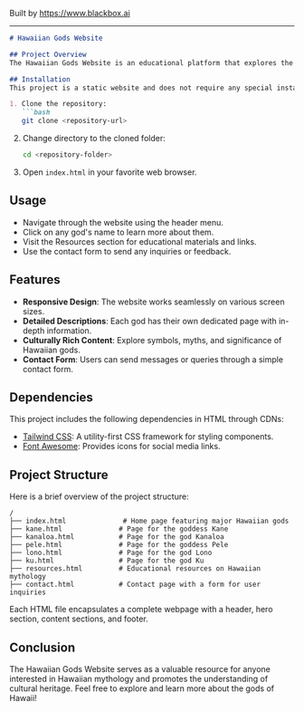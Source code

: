 
Built by https://www.blackbox.ai

---

```markdown
# Hawaiian Gods Website

## Project Overview
The Hawaiian Gods Website is an educational platform that explores the rich mythology of ancient Hawaii. It features detailed information about major Hawaiian deities, their domains, symbols, myths, and cultural significance. Users can navigate through sections dedicated to each god, learn about resources, and reach out for further inquiries.

## Installation
This project is a static website and does not require any special installation. To run the website locally, simply clone the repository and open the `index.html` file in a web browser.

1. Clone the repository:
   ```bash
   git clone <repository-url>
   ```
2. Change directory to the cloned folder:
   ```bash
   cd <repository-folder>
   ```
3. Open `index.html` in your favorite web browser.

## Usage
- Navigate through the website using the header menu.
- Click on any god's name to learn more about them.
- Visit the Resources section for educational materials and links.
- Use the contact form to send any inquiries or feedback.

## Features
- **Responsive Design**: The website works seamlessly on various screen sizes.
- **Detailed Descriptions**: Each god has their own dedicated page with in-depth information.
- **Culturally Rich Content**: Explore symbols, myths, and significance of Hawaiian gods.
- **Contact Form**: Users can send messages or queries through a simple contact form.

## Dependencies
This project includes the following dependencies in HTML through CDNs:
- [Tailwind CSS](https://tailwindcss.com/): A utility-first CSS framework for styling components.
- [Font Awesome](https://fontawesome.com/): Provides icons for social media links.

## Project Structure
Here is a brief overview of the project structure:

```
/
├── index.html              # Home page featuring major Hawaiian gods
├── kane.html              # Page for the goddess Kane
├── kanaloa.html           # Page for the god Kanaloa
├── pele.html              # Page for the goddess Pele
├── lono.html              # Page for the god Lono
├── ku.html                # Page for the god Ku
├── resources.html         # Educational resources on Hawaiian mythology
├── contact.html           # Contact page with a form for user inquiries
```

Each HTML file encapsulates a complete webpage with a header, hero section, content sections, and footer.

## Conclusion
The Hawaiian Gods Website serves as a valuable resource for anyone interested in Hawaiian mythology and promotes the understanding of cultural heritage. Feel free to explore and learn more about the gods of Hawaii!
```